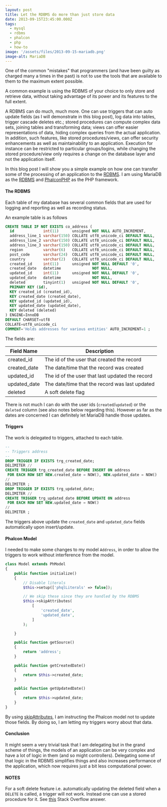 ```yaml
---
layout: post
title: Let the RDBMS do more than just store data
date: 2013-09-15T23:45:00.000Z
tags:
  - mysql
  - rdbms
  - phalcon
  - php
  - how-to
image: '/assets/files/2013-09-15-mariadb.png'
image-alt: MariaDB
---
```

One of the common "mistakes" that programmers (and have been guilty as charged many a times in the past) is not to use the tools that are available to them to the maximum extent possible.

A common example is using the RDBMS of your choice to only store and retrieve data, without taking advantage of its power and its features to the full extent.

A RDBMS can do much, much more. One can use triggers that can auto update fields (as I will demonstrate in this blog post), log data into tables, trigger cascade deletes etc.; stored procedures can compute complex data sets, joining tables and transforming data; views can offer easier representations of data, hiding complex queries from the actual application. In addition, such features, like stored procedures/views, can offer security enhancements as well as maintainability to an application. Execution for instance can be restricted to particular groups/logins, while changing the stored procedure/view only requires a change on the database layer and not the application itself.

In this blog post I will show you a simple example on how one can transfer some of the processing of an application to the [RDBMS](https://www.mariadb.org/). I am using MariaDB as the [RDBMS](https://www.mariadb.org/) and [PhalconPHP](https://phalcon.io/) as the PHP framework.

#### The RDBMS
Each table of my database has several common fields that are used for logging and reporting as well as recording status.

An example table is as follows

```sql
CREATE TABLE IF NOT EXISTS co_address (
  id             int(11)      unsigned NOT NULL AUTO_INCREMENT,
  address_line_1 varchar(150) COLLATE utf8_unicode_ci DEFAULT NULL,
  address_line_2 varchar(150) COLLATE utf8_unicode_ci DEFAULT NULL,
  address_line_3 varchar(150) COLLATE utf8_unicode_ci DEFAULT NULL,
  region         varchar(6)   COLLATE utf8_unicode_ci DEFAULT NULL,
  post_code      varchar(24)  COLLATE utf8_unicode_ci DEFAULT NULL,
  country        varchar(2)   COLLATE utf8_unicode_ci DEFAULT NULL,
  created_id     int(11)      unsigned NOT NULL DEFAULT '0',
  created_date   datetime              NOT NULL,
  updated_id     int(11)      unsigned NOT NULL DEFAULT '0',
  updated_date   datetime              NOT NULL,
  deleted        tinyint(1)   unsigned NOT NULL DEFAULT '0',
  PRIMARY KEY (id),
  KEY created_id (created_id),
  KEY created_date (created_date),
  KEY updated_id (updated_id),
  KEY updated_date (updated_date),
  KEY deleted (deleted)
) ENGINE=InnoDB  
DEFAULT CHARSET=utf8
COLLATE=utf8_unicode_ci
COMMENT='Holds addresses for various entities' AUTO_INCREMENT=1 ;
```

The fields are:

<table class="table table-responsive">
    <thead>
        <th>Field Name</th>
        <th>Description</th>
    </thead>
    <tbody>
        <tr>
            <td>created_id</td>
            <td>The id of the user that created the record</td>
        <tr>
        </tr>
            <td>created_date</td>
            <td>The date/time that the record was created</td>
        <tr>
        </tr>
            <td>updated_id</td>
            <td>The id of the user that last updated the record</td>
        <tr>
        </tr>
            <td>updated_date</td>
            <td>The date/time that the record was last updated</td>
        <tr>
        </tr>
            <td>deleted</td>
            <td>A soft delete flag</td>
        </tr>
    </tbody>
</table>

There is not much I can do with the user ids (`created`/`updated`) or the `deleted` column (see also notes below regarding this). However as far as the dates are concerned I can definitely let MariaDB handle those updates.

#### Triggers
The work is delegated to triggers, attached to each table.

```sql
--
-- Triggers address
--
DROP TRIGGER IF EXISTS trg_created_date;
DELIMITER //
CREATE TRIGGER trg_created_date BEFORE INSERT ON address
 FOR EACH ROW SET NEW.created_date = NOW(), NEW.updated_date = NOW()
//
DELIMITER ;
DROP TRIGGER IF EXISTS trg_updated_date;
DELIMITER //
CREATE TRIGGER trg_updated_date BEFORE UPDATE ON address
 FOR EACH ROW SET NEW.updated_date = NOW()
//
DELIMITER ;
```
The triggers above update the `created_date` and `updated_date` fields automatically upon insert/update.

#### Phalcon Model
I needed to make some changes to my model `Address`, in order to allow the triggers to work without interference from the model.

```php
class Model extends PhModel
{
    public function initialize()
    {
        // Disable literals
        $this->setup(['phqlLiterals' => false]);

        // We skip these since they are handled by the RDBMS
        $this->skipAttributes(
            [
                'created_date',
                'updated_date',
            ]
        );

    }

    public function getSource()
    {
        return 'address';
    }

    public function getCreatedDate()
    {
        return $this->created_date;
    }

    public function getUpdatedDate()
    {
        return $this->updated_date;
    }
}
```

By using [skipAttributes](https://docs.phalcon.io/latest/en/api/Phalcon_Mvc_Model.html), I am instructing the Phalcon model not to update those fields. By doing so, I am letting my triggers worry about that data.

#### Conclusion
It might seem a very trivial task that I am delegating but in the grand scheme of things, the models of an application can be very complex and have a lot of logic in them (and so might controllers). Delegating some of that logic in the RDBMS simplifies things and also increases performance of the application, which now requires just a bit less computational power.

#### NOTES
For a soft delete feature i.e. automatically updating the deleted field when a `DELETE` is called, a trigger will not work. Instead one can use a stored procedure for it. See [this](https://stackoverflow.com/questions/8056964/cancel-delete-with-triggers) Stack Overflow answer.
